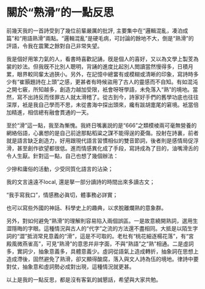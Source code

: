 # 關於“熟滑”的一點反思

前幾天我的一首詩受到了幾位前輩嚴厲的批評, 主要集中在“邏輯混亂，凑泊成篇”和“用語熟滑”兩點。“邏輯混亂”是硬毛病，可討論的餘地不大，倒是“熟滑”的評語，令我在震驚之餘對自己非常失望。  

我是個好用笨力氣的人，看書時喜歡記誦，旣是個人的喜好，又以為文學上製芰為裳的妙法。但我旣不比別人聰明，背誦的進度比起別人閲讀當然慢得多，日積月累，眼界較同輩太過狹小。另外，在記憶中總畱有或模糊或清晰的印象，寫詩時多少有“崔顥題詩在上頭”之感，更甚者有時候盜用了古人的靈感而不自知。有如混沌之開七竅，所知越多，創造力越加受限，衹會呀呀學語，未免落入“熟”的境地。當然，寫不出詩反而怪罪古人就太滑稽了。從古到今，詩家好手們的舊學功底也往往深厚，衹是我自己學而不思，未從書海中探出頭來，纔有跋胡疐尾的窘境。衹當倍加精進，相信總有融會貫通的一天。  

至於“滑”這一點，我至為慚愧。我終日嘴裏説的是“666”之類模棱兩可毫無營養的網絡俗語，心裏想的是自己前途那點稻粱之謀不能得逞的憂傷。投射在詩裏，前者就是語言缺乏創造力，好用跟現代語言習慣相似的雙音節詞，後者則是感情局促浮滑，甚至創作欲望都很低。進而情感異化成了手段，寫詩成為了目的，油嘴滑舌的令人生厭。針對這一點，自己也想了幾個辦法：  

少摻和庸俗的活動，少受同質化語言的沾染；  

我的文言遠遠不local, 還是拏一部分讀詩的時間出來多讀古文；  

“我手寫我口”，情感務必眞切，體事務必詳實；  

也可以寫些外國的神話、科學史上的趣典，以求脫離爛熟的意象群。  

另外，對如何避免“熟滑”的理解則容易陷入兩個誤區。一是故意繞開熟詞，選用生澀隱晦的字眼。這種情況與古人的“代字”之流的方法還不盡相同。大抵是以陌生字詞的“澀”抵消常見意義的“滑”，這是不可取的。老杜有“桃花細逐楊花落”，有“宮殿風微燕雀高”，可見“熟滑”的意思幷非字面，不與“熟語”之“熟”相通。二是虛詞多，實詞少，抽象意義多，具體意義少。虛詞從語氣上造成轉折，抽象詞在思想上造成滯後，固然避免了熟滑，卻又顯得酸腐，落入與文人詩為伍的境地。律詩中要對仗，抽象意和虛詞勢必成對出現，這種情況就更甚。  

以上是我的一點反思，都是沒有客氣的誠懇話，希望與大家共勉。
